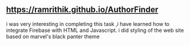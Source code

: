 ## https://ramrithik.github.io/AuthorFinder 
i was very interesting in completing this task ,i have learned how to integrate Firebase with HTML and Javascript.
i did styling of the web site based on marvel's black panter theme
